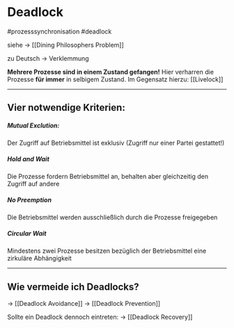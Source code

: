 # Deadlock

#prozesssynchronisation
#deadlock

siehe -> [[Dining Philosophers Problem]]

zu Deutsch -> Verklemmung

**Mehrere Prozesse sind in einem Zustand gefangen!**
Hier verharren die Prozesse **für immer** in selbigem Zustand. Im Gegensatz hierzu: [[Livelock]]

________

## Vier notwendige Kriterien:

##### Mutual Exclution:
Der Zugriff auf Betriebsmittel ist exklusiv (Zugriff nur einer Partei gestattet!)

##### Hold and Wait
Die Prozesse fordern Betriebsmittel an, behalten aber gleichzeitig den Zugriff auf andere

##### No Preemption
Die Betriebsmittel werden ausschließlich durch die Prozesse freigegeben

##### Circular Wait
Mindestens zwei Prozesse besitzen bezüglich der Betriebsmittel eine zirkuläre Abhängigkeit

___

## Wie vermeide ich Deadlocks?

-> [[Deadlock Avoidance]]
-> [[Deadlock Prevention]]

Sollte ein Deadlock dennoch eintreten:
-> [[Deadlock Recovery]]

